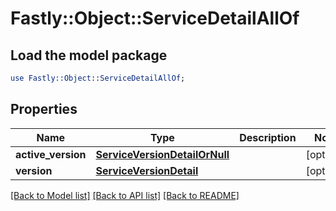 # Fastly::Object::ServiceDetailAllOf

## Load the model package
```perl
use Fastly::Object::ServiceDetailAllOf;
```

## Properties
Name | Type | Description | Notes
------------ | ------------- | ------------- | -------------
**active_version** | [**ServiceVersionDetailOrNull**](ServiceVersionDetailOrNull.md) |  | [optional] 
**version** | [**ServiceVersionDetail**](ServiceVersionDetail.md) |  | [optional] 

[[Back to Model list]](../README.md#documentation-for-models) [[Back to API list]](../README.md#documentation-for-api-endpoints) [[Back to README]](../README.md)


